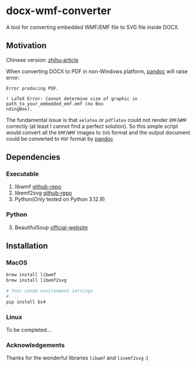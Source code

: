 # docx-wmf-converter
A tool for converting embedded WMF/EMF file to SVG file inside DOCX.

## Motivation

Chinese version: [zhihu-article](https://zhuanlan.zhihu.com/p/1946891527935726678)

When converting DOCX to PDF in non-Windows platform, [pandoc](https://pandoc.org) will raise error:

```
Error producing PDF.

! LaTeX Error: Cannot determine size of graphic in path_to_your_embedded_emf.emf (no Bou
ndingBox).
```

The fundamental issue is that `xelatex` or `pdflatex` could not render `EMF`/`WMF` correctly (at least I cannot find a perfect solution). So this simple script would convert all the `EMF`/`WMF` images to `SVG` format and the output document could be converted to `PDF` format by [pandoc](https://pandoc.org)


## Dependencies

### Executable

1. libwmf [github-repo](https://github.com/caolanm/libwmf)
2. libemf2svg [github-repo](https://github.com/kakwa/libemf2svg)
3. Python(Only tested on Python 3.12.9)

### Python

3. BeautifulSoup [official-website](https://www.crummy.com/software/BeautifulSoup/)

## Installation

### MacOS

```bash
brew install libwmf
brew install libemf2svg

# Your conda environment settings
# ...
pip install bs4
```

### Linux

To be completed...

### Acknowledgements

Thanks for the wonderful libraries `libwmf` and `linemf2svg` :)